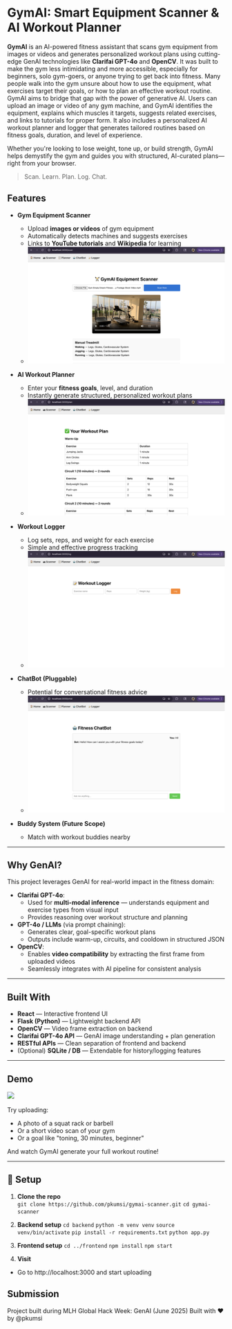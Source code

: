 # GymAI: Smart Equipment Scanner & AI Workout Planner

**GymAI** is an AI-powered fitness assistant that scans gym equipment from images or videos and generates personalized workout plans using cutting-edge GenAI technologies like **Clarifai GPT-4o** and **OpenCV**.
It was built to make the gym less intimidating and more accessible, especially for beginners, solo gym-goers, or anyone trying to get back into fitness. Many people walk into the gym unsure about how to use the equipment, what exercises target their goals, or how to plan an effective workout routine. GymAI aims to bridge that gap with the power of generative AI. Users can upload an image or video of any gym machine, and GymAI identifies the equipment, explains which muscles it targets, suggests related exercises, and links to tutorials for proper form. It also includes a personalized AI workout planner and logger that generates tailored routines based on fitness goals, duration, and level of experience.

Whether you're looking to lose weight, tone up, or build strength, GymAI helps demystify the gym and guides you with structured, AI-curated plans—right from your browser.

> Scan. Learn. Plan. Log. Chat.

## Features

- **Gym Equipment Scanner**
  - Upload **images or videos** of gym equipment
  - Automatically detects machines and suggests exercises
  - Links to **YouTube tutorials** and **Wikipedia** for learning
  - ![Gym Scanner](https://raw.githubusercontent.com/pkumsi/gymai-scanner/main/frontend/src/assets/GymAIScanner.png)

- **AI Workout Planner**
  - Enter your **fitness goals**, level, and duration
  - Instantly generate structured, personalized workout plans
  - ![Workout Planner](https://raw.githubusercontent.com/pkumsi/gymai-scanner/main/frontend/src/assets/WorkoutPlanner.png)

- **Workout Logger**
  - Log sets, reps, and weight for each exercise
  - Simple and effective progress tracking
  - ![Workout Logger](https://raw.githubusercontent.com/pkumsi/gymai-scanner/main/frontend/src/assets/WorkoutLogger.png)

- **ChatBot (Pluggable)**
  - Potential for conversational fitness advice
  - ![AI ChatBot](https://raw.githubusercontent.com/pkumsi/gymai-scanner/main/frontend/src/assets/ChatBot.png)

- **Buddy System (Future Scope)**
  - Match with workout buddies nearby

---

## Why GenAI?

This project leverages GenAI for real-world impact in the fitness domain:

- **Clarifai GPT-4o**:
  - Used for **multi-modal inference** — understands equipment and exercise types from visual input
  - Provides reasoning over workout structure and planning
- **GPT-4o / LLMs** (via prompt chaining):
  - Generates clear, goal-specific workout plans
  - Outputs include warm-up, circuits, and cooldown in structured JSON
- **OpenCV**:
  - Enables **video compatibility** by extracting the first frame from uploaded videos
  - Seamlessly integrates with AI pipeline for consistent analysis

---

## Built With

- **React** — Interactive frontend UI
- **Flask (Python)** — Lightweight backend API
- **OpenCV** — Video frame extraction on backend
- **Clarifai GPT-4o API** — GenAI image understanding + plan generation
- **RESTful APIs** — Clean separation of frontend and backend
- (Optional) **SQLite / DB** — Extendable for history/logging features

---

## Demo

<img src="https://github.com/yourusername/gymai-scanner/assets/demo-screenshot.png" width="800"/>

Try uploading:

- A photo of a squat rack or barbell
- Or a short video scan of your gym
- Or a goal like "toning, 30 minutes, beginner"

And watch GymAI generate your full workout routine!

---

## 🚀 Setup

1. **Clone the repo**  
`git clone https://github.com/pkumsi/gymai-scanner.git`
`cd gymai-scanner`

2. **Backend setup**
`cd backend`
`python -m venv venv`
`source venv/bin/activate`
`pip install -r requirements.txt`
`python app.py`

3. **Frontend setup**
`cd ../frontend`
`npm install`
`npm start`

4. **Visit**
- Go to http://localhost:3000 and start uploading

## Submission
Project built during MLH Global Hack Week: GenAI (June 2025)
Built with ❤️ by @pkumsi
